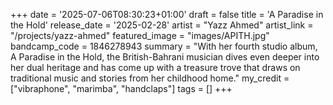 +++
date = '2025-07-06T08:30:23+01:00'
draft = false
title = 'A Paradise in the Hold'
release_date = '2025-02-28'
artist = "Yazz Ahmed"
artist_link = "/projects/yazz-ahmed"
featured_image = "images/APITH.jpg"
bandcamp_code = 1846278943
summary = "With her fourth studio album, A Paradise in the Hold, the British-Bahrani musician dives even deeper into her dual heritage and has come up with a treasure trove that draws on traditional music and stories from her childhood home."
my_credit = ["vibraphone", "marimba", "handclaps"]
tags = []
+++


